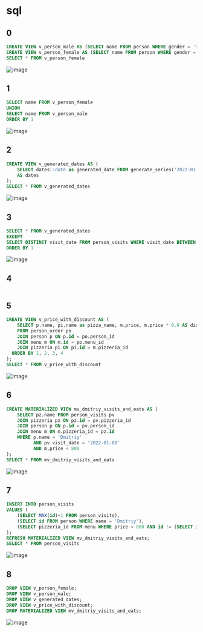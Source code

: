 # sql
## 0
```sql
CREATE VIEW v_person_male AS (SELECT name FROM person WHERE gender = 'male');
CREATE VIEW v_person_female AS (SELECT name FROM person WHERE gender = 'female');
SELECT * FROM v_person_female
```
![image](https://github.com/reallyShould/sql/assets/77869589/f6d7b08c-c8b0-4cbd-84bb-16c82ae29bd7)

## 1
```sql
SELECT name FROM v_person_female
UNION
SELECT name FROM v_person_male
ORDER BY 1
```
![image](https://github.com/reallyShould/sql/assets/77869589/f94717b5-8d26-497b-a92e-2af8e46a3fa8)

## 2
```sql
CREATE VIEW v_generated_dates AS (
	SELECT dates::date as generated_date FROM generate_series('2022-01-01', '2022-01-31', interval '1 day') 
	AS dates
);
SELECT * FROM v_generated_dates
```
![image](https://github.com/reallyShould/sql/assets/77869589/55194602-2eb6-4784-a33a-9541c686a6ff)

## 3
```sql
SELECT * FROM v_generated_dates
EXCEPT
SELECT DISTINCT visit_date FROM person_visits WHERE visit_date BETWEEN '2022-01-01' AND '2022-01-31'
ORDER BY 1
```
![image](https://github.com/reallyShould/sql/assets/77869589/04f3b3fb-28d3-4516-8835-b5e3659cdbb9)

## 4
```sql

```

## 5 
```sql
CREATE VIEW v_price_with_discount AS (
	SELECT p.name, pi.name as pizza_name, m.price, m.price * 0.9 AS discount_price
	FROM person_order po
	JOIN person p ON p.id = po.person_id
	JOIN menu m ON m.id = po.menu_id
	JOIN pizzeria pi ON pi.id = m.pizzeria_id
  ORDER BY 1, 2, 3, 4
);
SELECT * FROM v_price_with_discount
```
![image](https://github.com/reallyShould/sql/assets/77869589/d36b0d54-d55e-4914-a916-d29080b937bd)

## 6
```sql
CREATE MATERIALIZED VIEW mv_dmitriy_visits_and_eats AS (
	SELECT pz.name FROM person_visits pv
	JOIN pizzeria pz ON pz.id = pv.pizzeria_id
	JOIN person p ON p.id = pv.person_id
	JOIN menu m ON m.pizzeria_id = pz.id
	WHERE p.name = 'Dmitriy' 
		  AND pv.visit_date = '2022-01-08' 
		  AND m.price < 800
);
SELECT * FROM mv_dmitriy_visits_and_eats
```
![image](https://github.com/reallyShould/sql/assets/77869589/0d52fda6-6d93-4689-9b2f-3b054b68a19b)

## 7
```sql
INSERT INTO person_visits 
VALUES (
	(SELECT MAX(id)+1 FROM person_visits),
	(SELECT id FROM person WHERE name = 'Dmitriy'),
	(SELECT pizzeria_id FROM menu WHERE price < 800 AND id != (SELECT id FROM pizzeria WHERE name = 'Papa Johns') LIMIT 1)
);
REFRESH MATERIALIZED VIEW mv_dmitriy_visits_and_eats;
SELECT * FROM person_visits
```
![image](https://github.com/reallyShould/sql/assets/77869589/0bddfb39-3ebe-4c5b-ade3-ecd3622eb2ee)

## 8
```sql
DROP VIEW v_person_female;
DROP VIEW v_person_male;
DROP VIEW v_generated_dates;
DROP VIEW v_price_with_discount;
DROP MATERIALIZED VIEW mv_dmitriy_visits_and_eats;
```
![image](https://github.com/reallyShould/sql/assets/77869589/e1000bf8-d33b-4289-973f-7ebb33b394aa)
